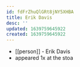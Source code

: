 ```yaml
---
id: fdFrZhuQlGRt8jNY5XHBA
title: Erik Davis
desc: ''
updated: 1639759645922
created: 1639759645922
---
```



- [[person]] - Erik Davis
- appeared 1x at the stoa
